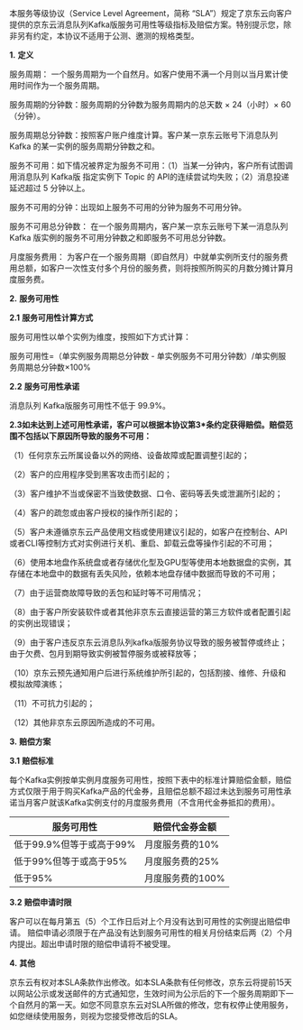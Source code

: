 本服务等级协议（Service Level Agreement，简称 “SLA”）规定了京东云向客户提供的京东云消息队列Kafka版服务可用性等级指标及赔偿方案。特别提示您，除非另有约定，本协议不适用于公测、邀测的规格类型。

**1.** **定义**

服务周期： 一个服务周期为一个自然月。如客户使用不满一个月则以当月累计使用时间作为一个服务周期。

服务周期的分钟数：服务周期的分钟数为服务周期内的总天数 × 24（小时）× 60（分钟）。

服务周期总分钟数：按照客户账户维度计算。客户某一京东云账号下消息队列 Kafka 的某一实例的服务周期分钟数之和。

服务不可用：如下情况被界定为服务不可用：（1）当某一分钟内，客户所有试图调用消息队列 Kafka版 指定实例下 Topic 的 API的连续尝试均失败；（2）消息投递延迟超过 5 分钟以上。

服务不可用的分钟：出现如上服务不可用的分钟为服务不可用分钟。

服务不可用总分钟数： 在一个服务周期内，客户某一京东云账号下某一消息队列 Kafka 版实例的服务不可用分钟数之和即服务不可用总分钟数。

月度服务费用： 为客户在一个服务周期（即自然月）中就单实例所支付的服务费用总额，如客户一次性支付多个月份的服务费，则将按照所购买的月数分摊计算月度服务费。

**2.** **服务可用性**

**2.1** **服务可用性计算方式**

服务可用性以单个实例为维度，按照如下方式计算：

服务可用性=（单实例服务周期总分钟数 - 单实例服务不可用分钟数）/单实例服务周期总分钟数×100%

**2.2** **服务可用性承诺**

消息队列 Kafka版服务可用性不低于 99.9%。

 **2.3如未达到上述可用性承诺，客户可以根据本协议第3*条约定获得赔偿。赔偿范围不包括以下原因所导致的服务不可用：**

（1）任何京东云所属设备以外的网络、设备故障或配置调整引起的；

（2）客户的应用程序受到黑客攻击而引起的；

（3）客户维护不当或保密不当致使数据、口令、密码等丢失或泄漏所引起的；

（4）客户的疏忽或由客户授权的操作所引起的；

（5）客户未遵循京东云产品使用文档或使用建议引起的，如客户在控制台、API或者CLI等控制方式对实例进行关机、重启、卸载云盘等操作引起的不可用；

（6）使用本地盘作系统盘或者存储优化型及GPU型等使用本地数据盘的实例，其存储在本地盘中的数据有丢失风险，依赖本地盘存储中数据而导致的不可用；

（7）由于运营商故障导致的丢包和延时等不可用情况；

（8）由于客户所安装软件或者其他非京东云直接运营的第三方软件或者配置引起的实例出现错误；

（9）由于客户违反京东云消息队列kafka版服务协议导致的服务被暂停或终止；由于欠费、包月到期导致实例被暂停服务或被释放等；

（10）京东云预先通知用户后进行系统维护所引起的，包括割接、维修、升级和模拟故障演练；

（11）不可抗力引起的；

（12）其他非京东云原因所造成的不可用。

 **3.** **赔偿方案**

**3.1** **赔偿标准**

每个Kafka实例按单实例月度服务可用性，按照下表中的标准计算赔偿金额，赔偿方式仅限于用于购买Kafka产品的代金券，且赔偿总额不超过未达到服务可用性承诺当月客户就该Kafka实例支付的月度服务费用（不含用代金券抵扣的费用）。

| **服务可用性**           | **赔偿代金券金额** |
| ------------------------ | ------------------ |
| 低于99.9%但等于或高于99% | 月度服务费的10%    |
| 低于99%但等于或高于95%   | 月度服务费的25%    |
| 低于95%                  | 月度服务费的100%   |

 **3.2** **赔偿申请时限**

客户可以在每月第五（5）个工作日后对上个月没有达到可用性的实例提出赔偿申请。 赔偿申请必须限于在产品没有达到服务可用性的相关月份结束后两（2）个月内提出。超出申请时限的赔偿申请将不被受理。

 **4.** **其他**

京东云有权对本SLA条款作出修改。如本SLA条款有任何修改，京东云将提前15天以网站公示或发送邮件的方式通知您，生效时间为公示后的下一个服务周期即下一个自然月的第一天。如您不同意京东云对SLA所做的修改，您有权停止使用服务，如您继续使用服务，则视为您接受修改后的SLA。

 

 

